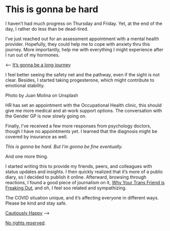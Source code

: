 # This is gonna be hard
<time datetime="2020-03-28"/>

I haven’t had much progress on Thursday and Friday. Yet, at the end of the day,
I rather do less than be dead-tired.

I’ve just reached out for an assessment appointment with a mental health provider. Hopefully, they could help me to cope with anxiety thru this journey. More importantly, help me with everything I might experience after I run out of my hormones.

⟵  [It’s gonna be a long journey][]

I feel better seeing the safety net and the pathway, even if the sight is not clear. Besides, I started taking progesterone, which might contribute to emotional stability.

Photo by Juan Molina on Unsplash

HR has set an appointment with the Occupational Health clinic, this should give me more medical and at-work support options. The conversation with the Gender GP is now slowly going on.

Finally, I’ve received a few more responses from psychology doctors, though I have no appointments yet. I learned that the diagnosis might be covered by insurance as well.

*This is gonna be hard. But I’m gonna be fine eventually.*

And one more thing.

I started writing this to provide my friends, peers, and colleagues with status updates and insights. I then quickly realized that it’s more of a public diary, so I decided to publish it online. Afterward, browsing through reactions, I found a good piece of journalism on it, [Why Your Trans Friend is Freaking Out][], and oh, I feel soo related and sympathizing.

The COVID situation unique, and it’s affecting everyone in different ways. Please be kind and stay safe.

[Cautiously Happy][] ⟶

<p class="license cc-public-domain-release">
<a rel="license" href="https://creativecommons.org/licenses/publicdomain/">
No rights reserved</a>.</p>

[It’s gonna be a long journey]: <https://yottatsa.name/Activism/its-gonna-be-a-long-journey.html>
[Cautiously Happy]: <https://yottatsa.name/Activism/cautiously-happy.html>
[Why Your Trans Friend is Freaking Out]: <https://medium.com/@joelletorimaslak/why-your-trans-friend-is-freaking-out-66d8c7a5e64e>
